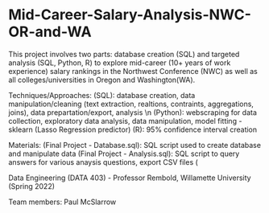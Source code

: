 # Mid-Career-Salary-Analysis-NWC-OR-and-WA
This project involves two parts: database creation (SQL) and targeted analysis (SQL, Python, R) to explore mid-career (10+ years of work experience) salary rankings in the Northwest Conference (NWC) as well as all colleges/universities in Oregon and Washington(WA).

Techniques/Approaches:
  (SQL): database creation, data manipulation/cleaning (text extraction, realtions, contraints, aggregations, joins), data prepartation/export, analysis \n
  (Python): webscraping for data collection, exploratory data analysis, data manipulation, model fitting - sklearn (Lasso Regression predictor)
  (R): 95% confidence interval creation 
  
Materials:
  (Final Project - Database.sql): SQL script used to create database and manipulate data 
  (Final Project - Analysis.sql): SQL script to query answers for various anaysis questions, export CSV files
  (
  
  
Data Engineering (DATA 403) - Professor Rembold, Willamette University (Spring 2022)

Team members: Paul McSlarrow

